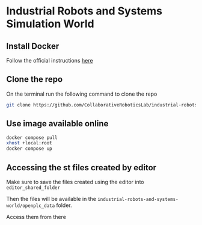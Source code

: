 # Industrial Robots and Systems Simulation World

## Install Docker

Follow the official instructions [here](https://docs.docker.com/engine/install/)

## Clone the repo

On the terminal run the following command to clone the repo

```sh
git clone https://github.com/CollaborativeRoboticsLab/industrial-robots-and-systems-world.git
```

## Use image available online

```bash
docker compose pull
xhost +local:root
docker compose up
```

## Accessing the st files created by editor

Make sure to save the files created using the editor into `editor_shared_folder`

Then the files will be available in the `industrial-robots-and-systems-world/openplc_data` folder.

Access them from there